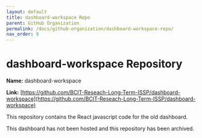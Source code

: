 ```yaml
---
layout: default
title: dashboard-workspace Repo
parent: GitHub Organization
permalink: /docs/github-organization/dashboard-workspace-repo/
nav_order: 9
---
```


# dashboard-workspace Repository

**Name:** dashboard-workspace

**Link:** [https://github.com/BCIT-Reseach-Long-Term-ISSP/dashboard-workspace](https://github.com/BCIT-Reseach-Long-Term-ISSP/dashboard-workspace)

This repository contains the React javascript code for the old dashboard.

This dashboard has not been hosted and this repository has been archived.
